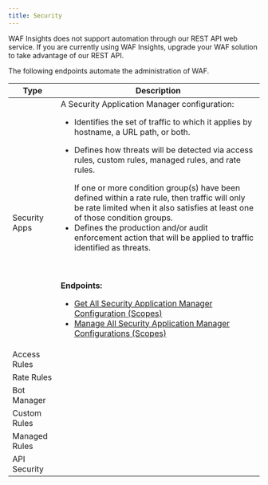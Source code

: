 ```yaml
---
title: Security
---
```


<Callout type="info">

  WAF Insights does not support automation through our REST API web service. If you are currently using WAF Insights, upgrade your WAF solution to take advantage of our REST API.

</Callout>

The following endpoints automate the administration of WAF.

| Type            | Description  |
|-----------------|---|
| Security Apps   | A Security Application Manager configuration:<ul><li>Identifies the set of traffic to which it applies by hostname, a URL path, or both.</li><li><p>Defines how threats will be detected via access rules, custom rules, managed rules, and rate rules.</p><Callout type="tip">If one or more condition group(s) have been defined within a rate rule, then traffic will only be rate limited when it also satisfies at least one of those condition groups.</Callout></li><li>Defines the production and/or audit enforcement action that will be applied to traffic identified as threats.</li></ul><br /><br />**Endpoints:** <ul><li>[Get All Security Application Manager Configuration (Scopes)](Get-All-Scopes.htmFINDME)</li><li>[Manage All Security Application Manager Configurations (Scopes)](Manage-All-Scopes.htmFINDME)</li></ul>  |
| Access Rules    |   |
| Rate Rules      |   |
| Bot Manager     |   |
| Custom Rules    |   |
| Managed Rules   |   |
| API Security    |   |

<!--









--------










The following endpoints automate the administration of WAF.

TypeDescriptionSecurity Application Manager


Access Rules

An access rule identifies valid requests and threats via whitelists, accesslists, and blacklists.

Endpoints:

- [Add Access Rule (ACL)](Add-ACL.htmFINDME)
- [Delete Access Rule (ACL)](Delete-ACL.htmFINDME)
- [Get All Access Rules (ACLs)](Get-All-ACLs.htmFINDME)
- [Get Access Rule (ACL)](Get-ACL.htmFINDME)
- [Update Access Rule (ACL)](Update-ACL.htmFINDME)

Bot Rule Sets

A bot rule set contains one or more bot rules. Each bot rule defines the set of requests that will require a client (e.g., a web browser) to solve a challenge before resolving the request.

Endpoints:

- [Add Bot Rule Set](Add-Bot-Rule-Set.htmFINDME)
- [Delete Bot Rule Set](Delete-Bot-Rule-Set.htmFINDME)
- [Get All Bot Rule Sets](Get-All-Bot-Rule-Sets.htmFINDME)
- [Get Bot Rule Set](Get-Bot-Rule-Set.htmFINDME)
- [Update Bot Rule Set](Update-Bot-Rule-Set.htmFINDME)

Rate Rules

A rate rule determines the maximum number of requests that will be allowed within a given time period.

Endpoints:

- [Add Rate Rule](Add-Rate-Limit.htmFINDME)
- [Delete Rate Rule](Delete-Rate-Limit.htmFINDME)
- [Get All Rate Rules](Get-All-Rate-Limits.htmFINDME)
- [Get Rate Rule](Get-Rate-Limit.htmFINDME)
- [Update Rate Rule](Update-Rate-Limit.htmFINDME)

Custom Rule Sets

A custom rule set defines custom threat assessment criterion.

Endpoints:

- [Add Custom Rule Set](Add-Custom-Rule-Set.htmFINDME)
- [Delete Custom Rule Set](Delete-Custom-Rule-Set.htmFINDME)
- [Get All Custom Rule Sets](Get-All-Custom-Rule-Sets.htmFINDME)
- [Get Custom Rule Set](Get-Custom-Rule-Set.htmFINDME)
- [Update Custom Rule Set](Update-Custom-Rule-Set.htmFINDME)

Managed Rules

A managed rule identifies a rule set configuration and describes a valid request.

Endpoints:

- [Add Managed Rule (Profile)](Add-Profile.htmFINDME)
- [Delete Managed Rule (Profile)](Delete-Profile.htmFINDME)
- [Get All Managed Rules (Profiles)](Get-All-Profiles.htmFINDME)
- [Get Available Policies](Get-Available-Policies.htmFINDME)
- [Get Available Rule Sets](Get-Available-Rule-Sets.htmFINDME)
- [Get Available Rules](Get-Available-Rules.htmFINDME)
- [Get Managed Rule (Profile)](Get-Profile.htmFINDME)
- [Update Managed Rule (Profile)](Update-Profile.htmFINDME)

Threats Event Log

The following endpoints retrieve WAF threat event log information:

 Endpoint Description [Get Available Event Log Fields](../WAF/Get-ELF-Definitions.htmFINDME)

  Provides definitions for event log fields.

  [Get Event Count](../WAF/Get-EL-Count.htmFINDME)

  Indicates the total number of threats detected over a given time period.

  [Get Event Log Entries](../WAF/Get-EL-Data.htmFINDME)

  Retrieves event log data over a given time period.

  [Get Event Log Entry](../WAF/Get-Event-Log-Entry.htmFINDME)

  Retrieves detailed information for a specific event log entry.

  [Get Top Event Log Entries](../WAF/Get-EL-Top.htmFINDME)

  Retrieves the top 10 events for the specified field.

 

Rates Event Log

The following endpoints retrieve event log information on rate limited requests:

 Endpoint Description [Get Available Event Log Fields ](../Rate-Limiting/Get-Available-Event-Log-Fields.htmFINDME)

  Retrieves a list of the available event log fields.

  [Get Event Log Entries ](../Rate-Limiting/Get-Event-Log-Entries.htmFINDME)

  Retrieves event log information for a set of rate limited requests.

  [Get Event Log Entry ](../Rate-Limiting/Get-Event-Log-Entry.htmFINDME)

  Retrieves event log information for a specific rate limited request.

  [Get Event Log Entry Count ](../Rate-Limiting/Get-Event-Log-Entry-Count.htmFINDME)

  Indicates the total number of rate limited requests that meet the specified criteria.

  [Get Top Event Log Entries ](../Rate-Limiting/Get-Top-Event-Log-Entries.htmFINDME)

  Indicates the type of records that are most frequently rate limited.

 



Responsive Threat Mitigation
---------------------------------------------------------------------

Although the above endpoints may be used to automate many different aspects of WAF configuration, the primary purpose of these endpoints is to provide the means to automatically update it to adapt to a changing threat landscape.

The basic workflow for automated threat mitigation is:

PhaseDescription1

Threat Detection

A noticeable increase in malicious threats to your site is detected.

This increase may be detected by using one or more of the following tools:

- Third-party Application: A third-party application (e.g., Nagios or Splunk) may be used to detect unusual network conditions that might be indicative of an application layer attack.
- Real-time Alerts: The Real-Time Alerts component of the Real-Time Statistics feature provides notifications when certain network conditions (e.g., bandwidth usage, total traffic, traffic by status code, etc.) are detected.

2

Threat Identification

Analyze traffic patterns to identify the source of the malicious attack.

Example:

For example, a sudden increase in traffic from a single IP address may be indicative of a malicious bot. If WAF is currently configured to audit traffic instead of blocking it, this may be detected by analyzing the response for the [Get Top Event Log Entries endpoint](../WAF/Get-EL-Top.htmFINDME).

A sample request that returns the top IP addresses that are generating traffic to your origin servers is shown below.

GET https://api.edgecast.com/v2/mcc/customers/0001/waf/eventlogs/top?field=Client%20IP&amp;start_time=2016-02-23&amp;end_time=2016-02-24 HTTP/1.13

Threat Mitigation

Update each relevant configuration so that it automatically detects and blocks the source of this application layer attack.

Validate that a change will not negatively impact production traffic by auditing traffic using the desired configuration. Configure how traffic will be audited by defining acl\_audit\_id, profile\_audit\_id, and rules\_audit\_id within the desired Security Application Manager configuration via the [Manage All Security Application Manager Configurations (Scopes) endpoint](Manage-All-Scopes.htmFINDME). These properties identify how traffic will be audited via an access control list configuration, request profile, and a custom rule set, respectively.

The recommended method for updating your configuration via a script is described below.

1. Identify each configuration that requires an update by performing the following steps:
    
    
    1. Identify the set of rules (e.g., access rules, managed rules, and custom rule sets) that require updating.
    2. Request the [Get All Security Application Manager Configurations (Scopes) endpoint](Get-All-Scopes.htmFINDME).
    3. Find all instances of the rules identified in step i:
        
        
        - Production
            
            acl_prod_id | profile_prod_id | rules_prod_id
        - Audit
            
            acl_audit_id | profile_audit_id | rules_audit_id
    
    Although malicious traffic may only be directed to one site, it may make sense to apply the same configuration (e.g., blacklisting an IP address) to all of your sites.
2. Retrieve those configurations via one of the following endpoints:
    
    
    - [Get Access Rule (ACL)](Get-ACL.htmFINDME)
    - [Get Custom Rule Set](Get-Custom-Rule-Set.htmFINDME)
    - [Get Managed Rule (Profile)](Get-Profile.htmFINDME)
3. Modify the response from the above endpoint to allow WAF to identify the source of this malicious traffic.
    
    For example, if an IP address is identified as the source of malicious traffic, then add that IP address to the blacklist:
    
    ...
    
    "ip" : {
    
    "accesslist" : \[\],
    
    "blacklist" : \["104.255.65.0\\/22", "169.54.233.10"\],
    
    "whitelist" : \[\]
    
    },
    
    ...
    
    
4. Update the desired configuration via one of the following endpoints:
    
    
    - [Update Access Rule (ACL)](Update-ACL.htmFINDME)
    - [Update Custom Rule Set](Update-Custom-Rule-Set.htmFINDME)
    - [Update Managed Rule (Profile)](Update-Profile.htmFINDME)

-->
